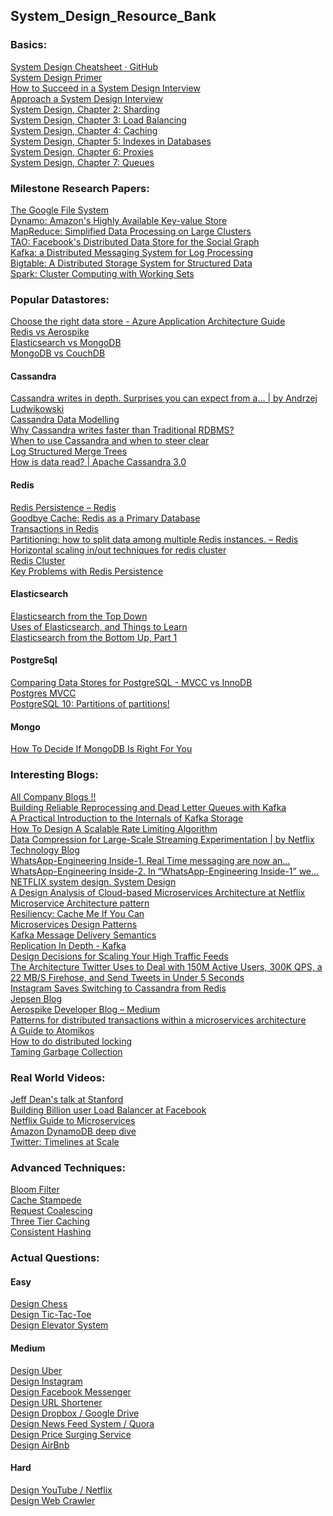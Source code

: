 ## System_Design_Resource_Bank

### Basics:
[System Design Cheatsheet · GitHub](https://gist.github.com/vasanthk/485d1c25737e8e72759f)
</br>
[System Design Primer](https://github.com/donnemartin/system-design-primer)
</br>
[How to Succeed in a System Design Interview](https://blog.pramp.com/how-to-succeed-in-a-system-design-interview-27b35de0df26)
</br>
[Approach a System Design Interview](https://medium.com/system-designing-interviews/approach-a-system-design-interview-f3594e243730)
</br>
[System Design, Chapter 2: Sharding](https://medium.com/system-designing-interviews/system-design-chapter-2-sharding-484960c18f6)
</br>
[System Design, Chapter 3: Load Balancing](https://medium.com/system-designing-interviews/system-design-chapter-3-load-balancing-e1c89148e37)
</br>
[System Design, Chapter 4: Caching](https://medium.com/system-designing-interviews/system-design-chapter-4-caching-b59a4cf83f10)
</br>
[System Design, Chapter 5: Indexes in Databases](https://medium.com/@nishantnitb/system-design-chapter-5-indexes-in-databases-beb90295dbcf)
</br>
[System Design, Chapter 6: Proxies](https://medium.com/system-designing-interviews/system-design-chapter-6-proxies-f77be8858023)
</br>
[System Design, Chapter 7: Queues](https://medium.com/system-designing-interviews/system-design-chapter-7-queues-5f3f9bed81)
</br>

### Milestone Research Papers:
[The Google File System](https://static.googleusercontent.com/media/research.google.com/en//archive/gfs-sosp2003.pdf)
</br>
[Dynamo: Amazon's Highly Available Key-value Store](https://www.allthingsdistributed.com/files/amazon-dynamo-sosp2007.pdf)
</br>
[MapReduce: Simplified Data Processing on Large Clusters](https://static.googleusercontent.com/media/research.google.com/en//archive/mapreduce-osdi04.pdf)
</br>
[TAO: Facebook's Distributed Data Store for the Social Graph](https://www.usenix.org/system/files/conference/atc13/atc13-bronson.pdf)
</br>
[Kafka: a Distributed Messaging System for Log Processing](http://notes.stephenholiday.com/Kafka.pdf)
</br>
[Bigtable: A Distributed Storage System for Structured Data](https://static.googleusercontent.com/media/research.google.com/en//archive/bigtable-osdi06.pdf)
</br>
[Spark: Cluster Computing with Working Sets](https://www.usenix.org/legacy/event/hotcloud10/tech/full_papers/Zaharia.pdf)


### Popular Datastores:
[Choose the right data store - Azure Application Architecture Guide](https://docs.microsoft.com/en-us/azure/architecture/guide/technology-choices/data-store-overview)
</br>
[Redis vs Aerospike](https://lynnlangit.com/2015/01/28/lessons-learned-benchmarking-nosql-on-the-aws-cloud-aerospikedb-and-redis/)
</br>
[Elasticsearch vs MongoDB](https://medium.com/@ranjeetvimal/elasticsearch-vs-mongodb-631f410cd317#:~:text=MongoDB%20is%20a%20general%20purpose,search%20engine%20backed%20by%20Lucene.&text=In%20practice%2C%20ElasticSearch%20is%20often,queries%2C%20based%20on%20data%20content.)
</br>
[MongoDB vs CouchDB](https://blog.scottlogic.com/2014/08/04/mongodb-vs-couchdb.html#:~:text=Both%20scale%20across%20multiple%20nodes,defined%20as%20a%20replica%20set.&text=CouchDB%20uses%20a%20replication%20model%20called%20Eventual%20Consistency.)

#### Cassandra
[Cassandra writes in depth. Surprises you can expect from a… | by Andrzej Ludwikowski](https://blog.softwaremill.com/cassandra-writes-in-depth-6ea8d7581eb)
</br>
[Cassandra Data Modelling](https://cassandra.apache.org/doc/latest/data_modeling/data_modeling_logical.html)
</br>
[Why Cassandra writes faster than Traditional RDBMS?](https://www.linkedin.com/pulse/why-cassandra-writes-faster-than-traditional-rdbms-vishal-kharjul/)
</br>
[When to use Cassandra and when to steer clear](https://towardsdatascience.com/when-to-use-cassandra-and-when-to-steer-clear-72b7f2cede76)
</br>
[Log Structured Merge Trees](http://www.benstopford.com/2015/02/14/log-structured-merge-trees/)
</br>
[How is data read? | Apache Cassandra 3.0](https://docs.datastax.com/en/cassandra-oss/3.0/cassandra/dml/dmlAboutReads.html)


#### Redis
[Redis Persistence – Redis](https://redis.io/topics/persistence)
</br>
[Goodbye Cache: Redis as a Primary Database](https://redislabs.com/blog/goodbye-cache-redis-as-a-primary-database/)
</br>
[Transactions in Redis](https://redis.io/topics/transactions)
</br>
[Partitioning: how to split data among multiple Redis instances. – Redis](https://redis.io/topics/partitioning)
</br>
[Horizontal scaling in/out techniques for redis cluster](https://medium.com/@iamvishalkhare/horizontal-scaling-in-out-techniques-for-redis-cluster-dcd75c696c86)
</br>
[Redis Cluster](https://redis.io/topics/cluster-tutorial)
</br>
[Key Problems with Redis Persistence](http://oldblog.antirez.com/post/a-few-key-problems-in-redis-persistence.html#:~:text=The%20problem%20is%20that%20we,memory%20at%20a%20given%20time.)

#### Elasticsearch
[Elasticsearch from the Top Down]()
</br>
[Uses of Elasticsearch, and Things to Learn]()
</br>
[Elasticsearch from the Bottom Up, Part 1]()
</br>

#### PostgreSql
[Comparing Data Stores for PostgreSQL - MVCC vs InnoDB]()
</br>
[Postgres MVCC]()
</br>
[PostgreSQL 10: Partitions of partitions!]()

#### Mongo
[How To Decide If MongoDB Is Right For You]()


### Interesting Blogs:
[All Company Blogs !!]()
</br>
[Building Reliable Reprocessing and Dead Letter Queues with Kafka]()
</br>
[A Practical Introduction to the Internals of Kafka Storage]()
</br>
[How To Design A Scalable Rate Limiting Algorithm]()
</br>
[Data Compression for Large-Scale Streaming Experimentation | by Netflix Technology Blog]()
</br>
[WhatsApp-Engineering Inside-1. Real Time messaging are now an…]()
</br>
[WhatsApp-Engineering Inside-2. In “WhatsApp-Engineering Inside-1” we…]()
</br>
[NETFLIX system design. System Design]()
</br>
[A Design Analysis of Cloud-based Microservices Architecture at Netflix]()
</br>
[Microservice Architecture pattern]()
</br>
[Resiliency: Cache Me If You Can]()
</br>
[Microservices Design Patterns]()
</br>
[Kafka Message Delivery Semantics]()
</br>
[Replication In Depth - Kafka]()
</br>
[Design Decisions for Scaling Your High Traffic Feeds]()
</br>
[The Architecture Twitter Uses to Deal with 150M Active Users, 300K QPS, a 22 MB/S Firehose, and Send Tweets in Under 5 Seconds]()
</br>
[Instagram Saves Switching to Cassandra from Redis]()
</br>
[Jepsen Blog]()
</br>
[Aerospike Developer Blog – Medium]()
</br>
[Patterns for distributed transactions within a microservices architecture]()
</br>
[A Guide to Atomikos]()
</br>
[How to do distributed locking]()
</br>
[Taming Garbage Collection]()


### Real World Videos:
[Jeff Dean's talk at Stanford]()
</br>
[Building Billion user Load Balancer at Facebook]()
</br>
[Netflix Guide to Microservices]()
</br>
[Amazon DynamoDB deep dive]()
</br>
[Twitter: Timelines at Scale]()

### Advanced Techniques:
[Bloom Filter]()
</br>
[Cache Stampede]()
</br>
[Request Coalescing]()
</br>
[Three Tier Caching]()
</br>
[Consistent Hashing]()


### Actual Questions:

#### Easy
[Design Chess]()
</br>
[Design Tic-Tac-Toe]()
</br>
[Design Elevator System]()

#### Medium
[Design Uber]()
</br>
[Design Instagram]()
</br>
[Design Facebook Messenger]()
</br>
[Design URL Shortener]()
</br>
[Design Dropbox / Google Drive]()
</br>
[Design News Feed System / Quora]()
</br>
[Design Price Surging Service]()
</br>
[Design AirBnb]()

#### Hard
[Design YouTube / Netflix]()
</br>
[Design Web Crawler]()

